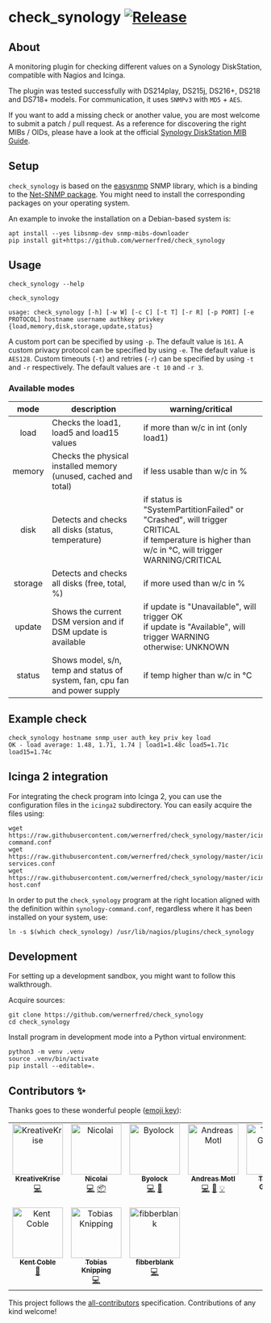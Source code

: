 # check_synology [![Release](https://img.shields.io/github/release/wernerfred/check_synology.svg)](https://github.com/wernerfred/check_synology/releases)


## About

A monitoring plugin for checking different values on a Synology DiskStation,
compatible with Nagios and Icinga.

The plugin was tested successfully with DS214play, DS215j, DS216+, DS218 and
DS718+ models. For communication, it uses `SNMPv3` with `MD5` + `AES`.

If you want to add a missing check or another value, you are most welcome to
submit a patch / pull request. As a reference for discovering the right
MIBs / OIDs, please have a look at the official [Synology DiskStation MIB Guide].


## Setup

`check_synology` is based on the [easysnmp] SNMP library, which is a binding to
the [Net-SNMP package]. You might need to install the corresponding packages on
your operating system.

An example to invoke the installation on a Debian-based system is:
```shell
apt install --yes libsnmp-dev snmp-mibs-downloader
pip install git+https://github.com/wernerfred/check_synology
```


## Usage
```shell
check_synology --help
```

```shell
check_synology

usage: check_synology [-h] [-w W] [-c C] [-t T] [-r R] [-p PORT] [-e PROTOCOL] hostname username authkey privkey {load,memory,disk,storage,update,status}
```

A custom port can be specified by using `-p`. The default value is `161`.
A custom privacy protocol can be specified by using `-e`. The default value is `AES128`.
Custom timeouts (`-t`) and retries (`-r`) can be specified by using `-t` and `-r` respectively. The default values are `-t 10` and `-r 3`.

### Available modes

| mode    | description                                                                | warning/critical                    |
| :-----: | -------------------------------------------------------------------------- | ----------------------------------- |
| load    | Checks the load1, load5 and load15 values                                  | if more than w/c in int (only load1)|
| memory  | Checks the physical installed memory (unused, cached and total)            | if less usable than w/c in %        |
| disk    | Detects and checks all disks (status, temperature)                         | if status is "SystemPartitionFailed" or "Crashed", will trigger CRITICAL <br> if temperature is higher than w/c in °C, will trigger WARNING/CRITICAL |
| storage | Detects and checks all disks (free, total, %)                              | if more used than w/c in %          |
| update  | Shows the current DSM version and if DSM update is available               | if update is "Unavailable", will trigger OK <br> if update is "Available", will trigger WARNING <br> otherwise: UNKNOWN |
| status  | Shows model, s/n, temp and status of system, fan, cpu fan and power supply | if temp higher than w/c in °C       |



## Example check
```shell
check_synology hostname snmp_user auth_key priv_key load
OK - load average: 1.48, 1.71, 1.74 | load1=1.48c load5=1.71c load15=1.74c
```


## Icinga 2 integration

For integrating the check program into Icinga 2, you can use the configuration files
in the ``icinga2`` subdirectory. You can easily acquire the files using:
```shell
wget https://raw.githubusercontent.com/wernerfred/check_synology/master/icinga2/synology-command.conf
wget https://raw.githubusercontent.com/wernerfred/check_synology/master/icinga2/synology-services.conf
wget https://raw.githubusercontent.com/wernerfred/check_synology/master/icinga2/synology-host.conf
```

In order to put the `check_synology` program at the right location aligned with the
definition within `synology-command.conf`, regardless where it has been installed
on your system, use:

```shell
ln -s $(which check_synology) /usr/lib/nagios/plugins/check_synology
```


## Development

For setting up a development sandbox, you might want to follow this walkthrough.

Acquire sources:
```shell
git clone https://github.com/wernerfred/check_synology
cd check_synology
```

Install program in development mode into a Python virtual environment:
```shell
python3 -m venv .venv
source .venv/bin/activate
pip install --editable=.
```

## Contributors ✨

Thanks goes to these wonderful people ([emoji key](https://allcontributors.org/docs/en/emoji-key)):

<!-- ALL-CONTRIBUTORS-LIST:START - Do not remove or modify this section -->
<!-- prettier-ignore-start -->
<!-- markdownlint-disable -->
<table>
  <tbody>
    <tr>
      <td align="center" valign="top" width="14.28%"><a href="https://github.com/KreativeKrise"><img src="https://avatars.githubusercontent.com/u/6876675?v=4?s=100" width="100px;" alt="KreativeKrise"/><br /><sub><b>KreativeKrise</b></sub></a><br /><a href="https://github.com/wernerfred/check_synology/commits?author=KreativeKrise" title="Code">💻</a></td>
      <td align="center" valign="top" width="14.28%"><a href="http://katulu.io"><img src="https://avatars.githubusercontent.com/u/9132055?v=4?s=100" width="100px;" alt="Nicolai"/><br /><sub><b>Nicolai</b></sub></a><br /><a href="https://github.com/wernerfred/check_synology/commits?author=nbuchwitz" title="Code">💻</a> <a href="#platform-nbuchwitz" title="Packaging/porting to new platform">📦</a></td>
      <td align="center" valign="top" width="14.28%"><a href="https://github.com/Byolock"><img src="https://avatars.githubusercontent.com/u/25748003?v=4?s=100" width="100px;" alt="Byolock"/><br /><sub><b>Byolock</b></sub></a><br /><a href="https://github.com/wernerfred/check_synology/commits?author=Byolock" title="Code">💻</a> <a href="https://github.com/wernerfred/check_synology/issues?q=author%3AByolock" title="Bug reports">🐛</a></td>
      <td align="center" valign="top" width="14.28%"><a href="https://github.com/amotl"><img src="https://avatars.githubusercontent.com/u/453543?v=4?s=100" width="100px;" alt="Andreas Motl"/><br /><sub><b>Andreas Motl</b></sub></a><br /><a href="https://github.com/wernerfred/check_synology/commits?author=amotl" title="Code">💻</a> <a href="#ideas-amotl" title="Ideas, Planning, & Feedback">🤔</a> <a href="#example-amotl" title="Examples">💡</a></td>
      <td align="center" valign="top" width="14.28%"><a href="http://thomasgalliker.net"><img src="https://avatars.githubusercontent.com/u/1712534?v=4?s=100" width="100px;" alt="Thomas Galliker"/><br /><sub><b>Thomas Galliker</b></sub></a><br /><a href="https://github.com/wernerfred/check_synology/commits?author=Doomas" title="Code">💻</a></td>
      <td align="center" valign="top" width="14.28%"><a href="https://github.com/Kraeutergarten"><img src="https://avatars.githubusercontent.com/u/5418554?v=4?s=100" width="100px;" alt="Kraeutergarten"/><br /><sub><b>Kraeutergarten</b></sub></a><br /><a href="#userTesting-Kraeutergarten" title="User Testing">📓</a></td>
      <td align="center" valign="top" width="14.28%"><a href="https://github.com/jebabin"><img src="https://avatars.githubusercontent.com/u/11474713?v=4?s=100" width="100px;" alt="jebabin"/><br /><sub><b>jebabin</b></sub></a><br /><a href="https://github.com/wernerfred/check_synology/commits?author=jebabin" title="Documentation">📖</a></td>
    </tr>
    <tr>
      <td align="center" valign="top" width="14.28%"><a href="https://github.com/kamakazikamikaze"><img src="https://avatars.githubusercontent.com/u/8862823?v=4?s=100" width="100px;" alt="Kent Coble"/><br /><sub><b>Kent Coble</b></sub></a><br /><a href="#plugin-kamakazikamikaze" title="Plugin/utility libraries">🔌</a></td>
      <td align="center" valign="top" width="14.28%"><a href="https://github.com/to-kn"><img src="https://avatars.githubusercontent.com/u/1778428?v=4?s=100" width="100px;" alt="Tobias Knipping"/><br /><sub><b>Tobias Knipping</b></sub></a><br /><a href="https://github.com/wernerfred/check_synology/commits?author=to-kn" title="Code">💻</a></td>
      <td align="center" valign="top" width="14.28%"><a href="https://github.com/fibberblank"><img src="https://avatars.githubusercontent.com/u/68998809?v=4?s=100" width="100px;" alt="fibberblank"/><br /><sub><b>fibberblank</b></sub></a><br /><a href="https://github.com/wernerfred/check_synology/commits?author=fibberblank" title="Code">💻</a></td>
    </tr>
  </tbody>
</table>

<!-- markdownlint-restore -->
<!-- prettier-ignore-end -->

<!-- ALL-CONTRIBUTORS-LIST:END -->

This project follows the [all-contributors](https://github.com/all-contributors/all-contributors) specification. Contributions of any kind welcome!


[easysnmp]: https://pypi.org/project/easysnmp/
[Net-SNMP package]: http://www.net-snmp.org/
[Synology DiskStation MIB Guide]: https://global.download.synology.com/download/Document/MIBGuide/Synology_DiskStation_MIB_Guide.pdf
